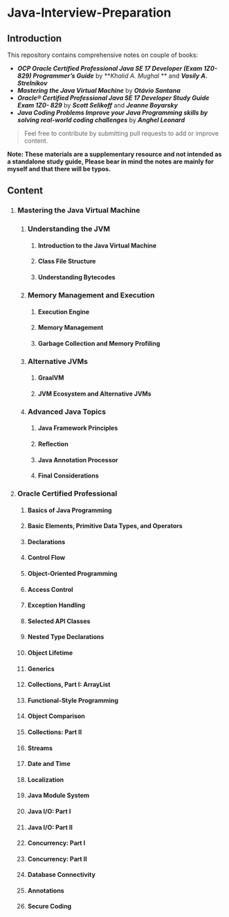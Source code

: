 # Java-Interview-Preparation

## Introduction

This repository contains comprehensive notes on couple of books:

* **_OCP Oracle Certified Professional Java SE 17 Developer (Exam 1Z0-829) Programmer’s Guide_** by **_Khalid A. Mughal_
  ** and **_Vasily
  A. Strelnikov_**
* **_Mastering the Java Virtual Machine_** by **_Otávio Santana_**
* **_Oracle® Certified Professional Java SE 17 Developer Study Guide Exam 1Z0- 829_** by
  **_Scott Selikoff_** and **_Jeanne Boyarsky_**
* **_Java Coding Problems Improve your Java Programming skills by solving real-world coding challenges_** by
  _**Anghel Leonard**_

> Feel free to contribute by submitting pull requests to add or improve content.

**Note: These materials are a supplementary resource and not intended as a standalone study guide, Please bear in mind
the notes are mainly for myself and that there will be typos.**

## Content

1. ### Mastering the Java Virtual Machine
    1. ### Understanding the JVM
        1. #### Introduction to the Java Virtual Machine
        2. #### Class File Structure
        3. #### Understanding Bytecodes
    2. ### Memory Management and Execution
        1. #### Execution Engine
        2. #### Memory Management
        3. #### Garbage Collection and Memory Profiling
    3. ### Alternative JVMs
        1. #### GraalVM
        2. #### JVM Ecosystem and Alternative JVMs
    4. ### Advanced Java Topics
        1. #### Java Framework Principles
        2. #### Reflection
        3. #### Java Annotation Processor
        4. #### Final Considerations
2. ### Oracle Certified Professional
    1. #### Basics of Java Programming
    2. #### Basic Elements, Primitive Data Types, and Operators
    3. #### Declarations
    4. #### Control Flow
    5. #### Object-Oriented Programming
    6. #### Access Control
    7. #### Exception Handling
    8. #### Selected API Classes
    9. #### Nested Type Declarations
    10. #### Object Lifetime
    11. #### Generics
    12. #### Collections, Part I: ArrayList<E>
    13. #### Functional-Style Programming
    14. #### Object Comparison
    15. #### Collections: Part II
    16. #### Streams
    17. #### Date and Time
    18. #### Localization
    19. #### Java Module System
    20. #### Java I/O: Part I
    21. #### Java I/O: Part II
    22. #### Concurrency: Part I
    23. #### Concurrency: Part II
    24. #### Database Connectivity
    25. #### Annotations
    26. #### Secure Coding